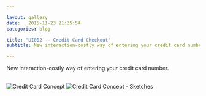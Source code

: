 ```yaml
---

layout: gallery
date:   2015-11-23 21:35:54
categories: blog

title: "UI002 -- Credit Card Checkout"
subtitle: New interaction-costly way of entering your credit card number

---
```


New interaction-costly way of entering your credit card number.

<br>

<img class="item w1" src="../img/dailyui/002_@2x.jpg" alt="Credit Card Concept"/>
<img class="item w1" src="../img/dailyui/002-sketch_@2x.jpg" alt="Credit Card Concept - Sketches"/>